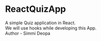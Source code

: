 # ReactQuizApp
A simple Quiz application in React.
<br>
We will use hooks while developing this App.
<br>
Author - Simmi Deopa
